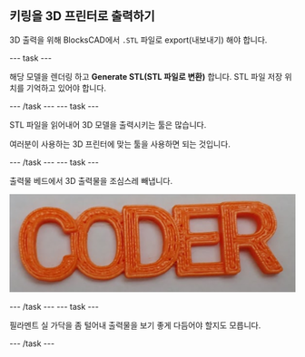 ## 키링을 3D 프린터로 출력하기

3D 출력을 위해 BlocksCAD에서 `.STL` 파일로 export(내보내기) 해야 합니다.

--- task ---

해당 모델을 렌더링 하고 **Generate STL(STL 파일로 변환)** 합니다. STL 파일 저장 위치를 기억하고 있어야 합니다.

--- /task --- --- task ---

STL 파일을 읽어내어 3D 모델을 출력시키는 툴은 많습니다.

여러분이 사용하는 3D 프린터에 맞는 툴을 사용하면 되는 것입니다.

--- /task --- --- task ---

출력물 베드에서 3D 출력물을 조심스레 빼냅니다.

![스크린샷](images/coder-printed.png)

--- /task --- --- task ---

필라멘트 실 가닥을 좀 털어내 출력물을 보기 좋게 다듬어야 할지도 모릅니다.

--- /task ---


